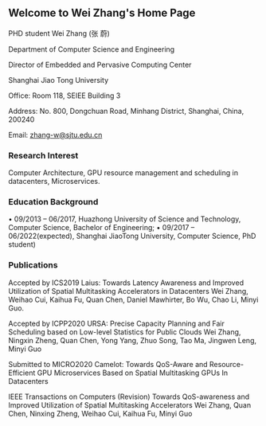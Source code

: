 ## Welcome to Wei Zhang's Home Page

PHD student Wei Zhang (张 蔚)

Department of Computer Science and Engineering

Director of Embedded and Pervasive Computing Center

Shanghai Jiao Tong University

Office: Room 118, SEIEE Building 3

Address: No. 800, Dongchuan Road, Minhang District, Shanghai, China, 200240

Email: zhang-w@sjtu.edu.cn

### Research Interest

Computer Architecture, GPU resource management and scheduling in datacenters, Microservices.


### Education Background

•	09/2013 – 06/2017, Huazhong University of Science and Technology, Computer Science, Bachelor of Engineering; 
•	09/2017 – 06/2022(expected), Shanghai JiaoTong University, Computer Science, PhD student)

### Publications

Accepted by ICS2019
Laius: Towards Latency Awareness and Improved Utilization of Spatial Multitasking Accelerators in Datacenters
Wei Zhang, Weihao Cui, Kaihua Fu, Quan Chen, Daniel Mawhirter, Bo Wu, Chao Li, Minyi Guo.

Accepted by ICPP2020
URSA: Precise Capacity Planning and Fair Scheduling based on Low-level Statistics for Public Clouds
Wei Zhang, Ningxin Zheng, Quan Chen, Yong Yang, Zhuo Song, Tao Ma, Jingwen Leng, Minyi Guo

Submitted to MICRO2020
Camelot: Towards QoS-Aware and Resource-Efficient GPU Microservices Based on Spatial Multitasking GPUs In Datacenters

IEEE Transactions on Computers (Revision)
Towards QoS-awareness and Improved Utilization of Spatial Multitasking Accelerators
Wei Zhang, Quan Chen, Ninxing Zheng, Weihao Cui, Kaihua Fu, Minyi Guo


